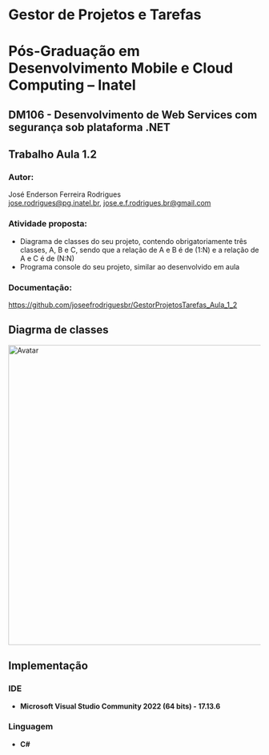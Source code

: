 # Gestor de Projetos e Tarefas

# Pós-Graduação em Desenvolvimento Mobile e Cloud Computing – Inatel
## DM106 - Desenvolvimento de Web Services com segurança sob plataforma .NET

## Trabalho Aula 1.2

### Autor: 
José Enderson Ferreira Rodrigues   
jose.rodrigues@pg.inatel.br, jose.e.f.rodrigues.br@gmail.com

### Atividade proposta: 

* Diagrama de classes do seu projeto, contendo obrigatoriamente três classes, A, B e C, sendo que a relação de A e B é de (1:N) e a relação de A e C é de (N:N)
* Programa console do seu projeto, similar ao desenvolvido em aula

### Documentação: 
https://github.com/joseefrodriguesbr/GestorProjetosTarefas_Aula_1_2

## Diagrma de classes

<img style="margin-right: 30px" src="https://github.com/joseefrodriguesbr/GestorProjetosTarefas_Aula_1_2/blob/master/Class%20Diagram.jpg" width="600px;" alt="Avatar"/><br>

## Implementação

### IDE
- **Microsoft Visual Studio Community 2022 (64 bits) - 17.13.6**
### Linguagem
- **C#**




